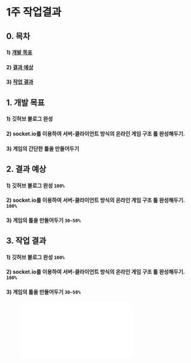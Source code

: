 # 1주 작업결과

## 0. 목차

#### 1) [개발 목표](#1)
#### 2) [결과 예상](#2)
#### 3) [작업 결과](#3)

## 1. 개발 목표<a name='1'></a>

#### 1) 깃허브 블로그 완성
#### 2) socket.io를 이용하여 서버-클라이언트 방식의 온라인 게임 구조 틀 완성해두기.
#### 3) 게임의 간단한 틀을 만들어두기

## 2. 결과 예상<a name='2'></a>

#### 1) 깃허브 블로그 완성 ```100%```
#### 2) socket.io를 이용하여 서버-클라이언트 방식의 온라인 게임 구조 틀 완성해두기. ```100%```
#### 3) 게임의 틀을 만들어두기 ```30~50%```

## 3. 작업 결과<a name='3'></a>

#### 1) 깃허브 블로그 완성 ```100%```
#### 2) socket.io를 이용하여 서버-클라이언트 방식의 온라인 게임 구조 틀 완성해두기. ```100%```
#### 3) 게임의 틀을 만들어두기 ```30~50%```

<figure class="video_container">
  <iframe src="Week1.mp4" frameborder="0" allowfullscreen="true"> </iframe>
</figure>
